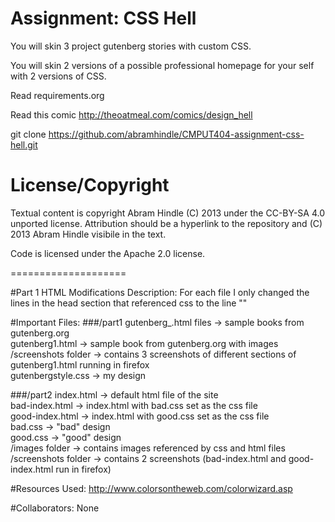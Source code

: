 Assignment: CSS Hell
====================

You will skin 3 project gutenberg stories with custom CSS.

You will skin 2 versions of a possible professional homepage for your
self with 2 versions of CSS.

Read requirements.org

Read this comic http://theoatmeal.com/comics/design_hell

git clone https://github.com/abramhindle/CMPUT404-assignment-css-hell.git

License/Copyright
=================

Textual content is copyright Abram Hindle (C) 2013 under the CC-BY-SA
4.0 unported license. Attribution should be a hyperlink to the
repository and (C) 2013 Abram Hindle visibile in the text.

Code is licensed under the Apache 2.0 license.


====================

#Part 1 HTML Modifications Description:
For each file I only changed the lines in the head section that referenced css to the line 
"<link rel="stylesheet" type="text/css" href="gutenbergstyle.css">"

#Important Files:
###/part1
gutenberg_.html files -> sample books from gutenberg.org
<br>
gutenberg1.html -> sample book from gutenberg.org with images
<br>
/screenshots folder -> contains 3 screenshots of different sections of gutenberg1.html running in firefox
<br>
gutenbergstyle.css -> my design

###/part2
index.html -> default html file of the site
<br>
bad-index.html -> index.html with bad.css set as the css file
<br>
good-index.html -> index.html with good.css set as the css file
<br>
bad.css -> "bad" design
<br>
good.css -> "good" design
<br>
/images folder -> contains images referenced by css and html files
<br>
/screenshots folder -> contains 2 screenshots (bad-index.html and good-index.html run in firefox)

#Resources Used: 
http://www.colorsontheweb.com/colorwizard.asp

#Collaborators:
None

